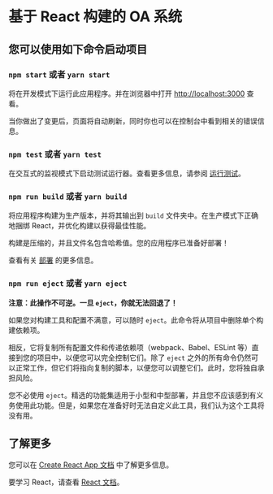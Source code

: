 # 基于 React 构建的 OA 系统

## 您可以使用如下命令启动项目

### `npm start` 或者 `yarn start`

将在开发模式下运行此应用程序。并在浏览器中打开 [http://localhost:3000](http://localhost:3000) 查看。

当你做出了变更后，页面将自动刷新，同时你也可以在控制台中看到相关的错误信息。

### `npm test` 或者 `yarn test`

在交互式的监视模式下启动测试运行器。查看更多信息，请参阅 [运行测试](https://facebook.github.io/create-react-app/docs/running-tests)。

### `npm run build` 或者 `yarn build`

将应用程序构建为生产版本，并将其输出到 `build` 文件夹中。在生产模式下正确地捆绑 React，并优化构建以获得最佳性能。

构建是压缩的，并且文件名包含哈希值。您的应用程序已准备好部署！

查看有关 [部署](https://facebook.github.io/create-react-app/docs/deployment) 的更多信息。

### `npm run eject` 或者 `yarn eject`

**注意：此操作不可逆。一旦 `eject`，你就无法回退了！**

如果您对构建工具和配置不满意，可以随时 `eject`。此命令将从项目中删除单个构建依赖项。

相反，它将复制所有配置文件和传递依赖项（webpack、Babel、ESLint 等）直接到您的项目中，以便您可以完全控制它们。除了 `eject` 之外的所有命令仍然可以正常工作，但它们将指向复制的脚本，以便您可以调整它们。此时，您将独自承担风险。

您不必使用 `eject`。精选的功能集适用于小型和中型部署，并且您不应该感到有义务使用此功能。但是，如果您在准备好时无法自定义此工具，我们认为这个工具将没有用。

## 了解更多

您可以在 [Create React App 文档](https://facebook.github.io/create-react-app/docs/getting-started) 中了解更多信息。

要学习 React，请查看 [React 文档](https://reactjs.org/)。
